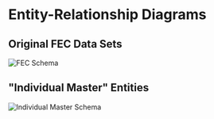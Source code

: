 # Entity-Relationship Diagrams #

## Original FEC Data Sets ##

![FEC Schema](https://user-images.githubusercontent.com/46631789/65097840-ad1bdd00-d97b-11e9-9565-c8aa30698ea9.png)

## "Individual Master" Entities ##

![Individual Master Schema](https://user-images.githubusercontent.com/46631789/65098105-cc1a6f00-d97b-11e9-90d4-bf8dee67aebc.png)
